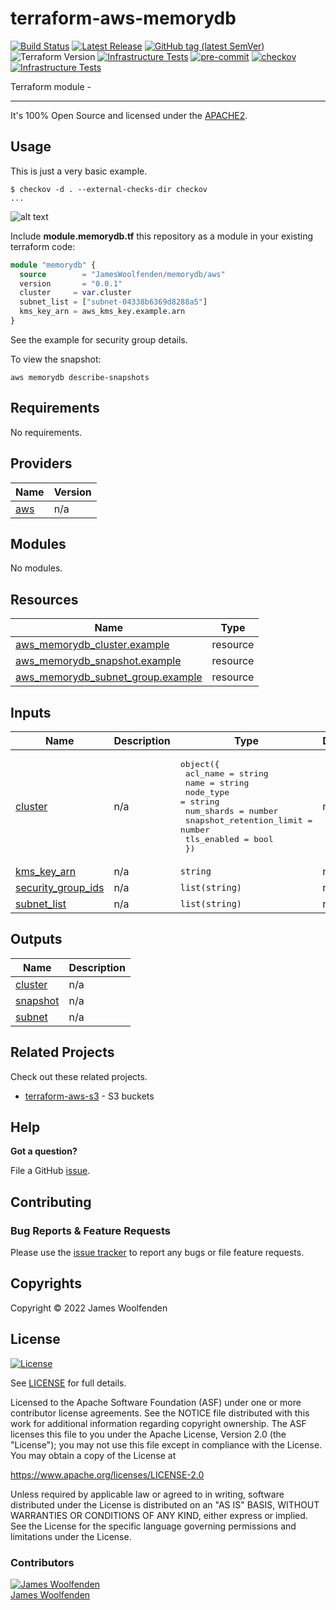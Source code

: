 # terraform-aws-memorydb

[![Build Status](https://github.com/JamesWoolfenden/terraform-aws-memorydb/workflows/Verify%20and%20Bump/badge.svg?branch=main)](https://github.com/JamesWoolfenden/terraform-aws-memorydb)
[![Latest Release](https://img.shields.io/github/release/JamesWoolfenden/terraform-aws-memorydb.svg)](https://github.com/JamesWoolfenden/terraform-aws-memorydb/releases/latest)
[![GitHub tag (latest SemVer)](https://img.shields.io/github/tag/JamesWoolfenden/terraform-aws-memorydb.svg?label=latest)](https://github.com/JamesWoolfenden/terraform-aws-memorydb/releases/latest)
![Terraform Version](https://img.shields.io/badge/tf-%3E%3D0.14.0-blue.svg)
[![Infrastructure Tests](https://www.bridgecrew.cloud/badges/github/JamesWoolfenden/terraform-aws-memorydb/cis_aws)](https://www.bridgecrew.cloud/link/badge?vcs=github&fullRepo=JamesWoolfenden%2Fterraform-aws-memorydb&benchmark=CIS+AWS+V1.2)
[![pre-commit](https://img.shields.io/badge/pre--commit-enabled-brightgreen?logo=pre-commit&logoColor=white)](https://github.com/pre-commit/pre-commit)
[![checkov](https://img.shields.io/badge/checkov-verified-brightgreen)](https://www.checkov.io/)
[![Infrastructure Tests](https://www.bridgecrew.cloud/badges/github/jameswoolfenden/terraform-aws-memorydb/general)](https://www.bridgecrew.cloud/link/badge?vcs=github&fullRepo=JamesWoolfenden%2Fterraform-aws-memorydb&benchmark=INFRASTRUCTURE+SECURITY)

Terraform module -

---

It's 100% Open Source and licensed under the [APACHE2](LICENSE).

## Usage

This is just a very basic example.

```cli
$ checkov -d . --external-checks-dir checkov
...
```

![alt text](./diagram/memorydb.png)

Include **module.memorydb.tf** this repository as a module in your existing terraform code:

```terraform
module "memorydb" {
  source        = "JamesWoolfenden/memorydb/aws"
  version       = "0.0.1"
  cluster     = var.cluster
  subnet_list = ["subnet-04338b6369d8288a5"]
  kms_key_arn = aws_kms_key.example.arn
}
```

See the example for security group details.

To view the snapshot:

```shell
aws memorydb describe-snapshots
```

<!-- BEGINNING OF PRE-COMMIT-TERRAFORM DOCS HOOK -->
## Requirements

No requirements.

## Providers

| Name | Version |
|------|---------|
| <a name="provider_aws"></a> [aws](#provider\_aws) | n/a |

## Modules

No modules.

## Resources

| Name | Type |
|------|------|
| [aws_memorydb_cluster.example](https://registry.terraform.io/providers/hashicorp/aws/latest/docs/resources/memorydb_cluster) | resource |
| [aws_memorydb_snapshot.example](https://registry.terraform.io/providers/hashicorp/aws/latest/docs/resources/memorydb_snapshot) | resource |
| [aws_memorydb_subnet_group.example](https://registry.terraform.io/providers/hashicorp/aws/latest/docs/resources/memorydb_subnet_group) | resource |

## Inputs

| Name | Description | Type | Default | Required |
|------|-------------|------|---------|:--------:|
| <a name="input_cluster"></a> [cluster](#input\_cluster) | n/a | <pre>object({<br>    acl_name                 = string<br>    name                     = string<br>    node_type                = string<br>    num_shards               = number<br>    snapshot_retention_limit = number<br>    tls_enabled              = bool<br>  })</pre> | n/a | yes |
| <a name="input_kms_key_arn"></a> [kms\_key\_arn](#input\_kms\_key\_arn) | n/a | `string` | n/a | yes |
| <a name="input_security_group_ids"></a> [security\_group\_ids](#input\_security\_group\_ids) | n/a | `list(string)` | n/a | yes |
| <a name="input_subnet_list"></a> [subnet\_list](#input\_subnet\_list) | n/a | `list(string)` | n/a | yes |

## Outputs

| Name | Description |
|------|-------------|
| <a name="output_cluster"></a> [cluster](#output\_cluster) | n/a |
| <a name="output_snapshot"></a> [snapshot](#output\_snapshot) | n/a |
| <a name="output_subnet"></a> [subnet](#output\_subnet) | n/a |
<!-- END OF PRE-COMMIT-TERRAFORM DOCS HOOK -->

## Related Projects

Check out these related projects.

- [terraform-aws-s3](https://github.com/jameswoolfenden/terraform-aws-s3) - S3 buckets

## Help

**Got a question?**

File a GitHub [issue](https://github.com/JamesWoolfenden/terraform-aws-memorydb/issues).

## Contributing

### Bug Reports & Feature Requests

Please use the [issue tracker](https://github.com/JamesWoolfenden/terraform-aws-memorydb/issues) to report any bugs or file feature requests.

## Copyrights

Copyright © 2022 James Woolfenden

## License

[![License](https://img.shields.io/badge/License-Apache%202.0-blue.svg)](https://opensource.org/licenses/Apache-2.0)

See [LICENSE](LICENSE) for full details.

Licensed to the Apache Software Foundation (ASF) under one
or more contributor license agreements. See the NOTICE file
distributed with this work for additional information
regarding copyright ownership. The ASF licenses this file
to you under the Apache License, Version 2.0 (the
"License"); you may not use this file except in compliance
with the License. You may obtain a copy of the License at

<https://www.apache.org/licenses/LICENSE-2.0>

Unless required by applicable law or agreed to in writing,
software distributed under the License is distributed on an
"AS IS" BASIS, WITHOUT WARRANTIES OR CONDITIONS OF ANY
KIND, either express or implied. See the License for the
specific language governing permissions and limitations
under the License.

### Contributors

[![James Woolfenden][jameswoolfenden_avatar]][jameswoolfenden_homepage]<br/>[James Woolfenden][jameswoolfenden_homepage]

[jameswoolfenden_homepage]: https://github.com/jameswoolfenden
[jameswoolfenden_avatar]: https://github.com/jameswoolfenden.png?size=150
[github]: https://github.com/jameswoolfenden
[linkedin]: https://www.linkedin.com/in/jameswoolfenden/
[twitter]: https://twitter.com/JimWoolfenden
[share_twitter]: https://twitter.com/intent/tweet/?text=terraform-aws-memorydb&url=https://github.com/JamesWoolfenden/terraform-aws-memorydb
[share_linkedin]: https://www.linkedin.com/shareArticle?mini=true&title=terraform-aws-memorydb&url=https://github.com/JamesWoolfenden/terraform-aws-memorydb
[share_reddit]: https://reddit.com/submit/?url=https://github.com/JamesWoolfenden/terraform-aws-memorydb
[share_facebook]: https://facebook.com/sharer/sharer.php?u=https://github.com/JamesWoolfenden/terraform-aws-memorydb
[share_email]: mailto:?subject=terraform-aws-memorydb&body=https://github.com/JamesWoolfenden/terraform-aws-memorydb
